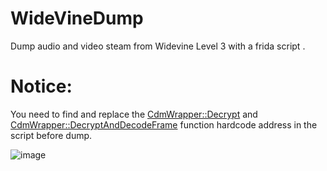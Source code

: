 # WideVineDump
Dump audio and video steam from  Widevine Level 3 with a frida script .

# Notice:

You need to find and replace the [CdmWrapper::Decrypt](https://cs.chromium.org/chromium/src/media/cdm/cdm_wrapper.h?l=120&gs=kythe%253A%252F%252Fchromium.googlesource.com%252Fchromium%252Fsrc%253Flang%253Dc%25252B%25252B%253Fpath%253Dsrc%252Fmedia%252Fcdm%252Fcdm_wrapper.h%2523oRrt7BkNzFrd-h6XXuy_hYlcOIQRIFSef4ZubD3MV9I&gsn=Decrypt&ct=xref_usages) and [CdmWrapper::DecryptAndDecodeFrame](https://cs.chromium.org/chromium/src/media/cdm/cdm_wrapper.h?l=128&gs=kythe%253A%252F%252Fchromium.googlesource.com%252Fchromium%252Fsrc%253Flang%253Dc%25252B%25252B%253Fpath%253Dsrc%252Fmedia%252Fcdm%252Fcdm_wrapper.h%2523OyH1-jImaoPuQvlpYCt7AUAWU5ib2BQ-bBUzbuRVrRw&gsn=DecryptAndDecodeFrame&ct=xref_usages) function hardcode address in the script before dump.

![image](https://img-blog.csdnimg.cn/20191228181026132.png?x-oss-process=image/watermark,type_ZmFuZ3poZW5naGVpdGk,shadow_10,text_aHR0cHM6Ly9ibG9nLmNzZG4ubmV0L3RlcnJ5MTIwMQ==,size_16,color_FFFFFF,t_70)
